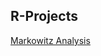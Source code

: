 ## R-Projects
[Markowitz Analysis](https://github.com/SaiSriDatta/R-Projects/blob/main/Markowitz%20analysis.R)
